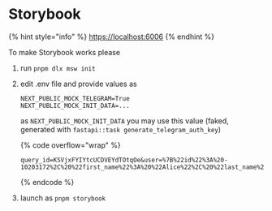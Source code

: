 # Storybook

{% hint style="info" %}
[https://localhost:6006](https://localhost:6006)
{% endhint %}

To make Storybook works please

1. run `pnpm dlx msw init`
2. edit .env file and provide values as
    ```
    NEXT_PUBLIC_MOCK_TELEGRAM=True
    NEXT_PUBLIC_MOCK_INIT_DATA=...
    ```

    as `NEXT_PUBLIC_MOCK_INIT_DATA` you may use this value (faked, generated with `fastapi::task generate_telegram_auth_key`)

    {% code overflow="wrap" %}
    ```
    query_id=KSVjxFYIYtcUCDVEYdTOtqOe&user=%7B%22id%22%3A%20-10203172%2C%20%22first_name%22%3A%20%22Alice%22%2C%20%22last_name%22%3A%20%22Adventures%22%2C%20%22username%22%3A%20%22alice%22%2C%20%22language_code%22%3A%20%22en%22%2C%20%22is_premium%22%3A%20true%2C%20%22allows_write_to_pm%22%3A%20true%7D&auth_date=1716275610&hash=37d6c003068105af94cc162de4b0084750ce7dcfcc1911dd5aa374b364ac6bcd
    ```
    {% endcode %}
3. launch as `pnpm storybook`
